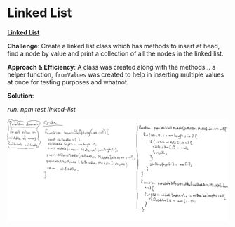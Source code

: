 # Linked List

[**Linked List**](./linkeed-list.js)

**Challenge**: Create a linked list class which has methods to insert at head, find a node by value and print a collection of all the nodes in the linked list.

**Approach & Efficiency**: A class was created along with the methods... a helper function, `fromValues` was created to help in inserting multiple values at once for testing purposes and whatnot.

**Solution**:

*run: npm test linked-list*

![arrayShift img](../../assets/array-shift.jpg)